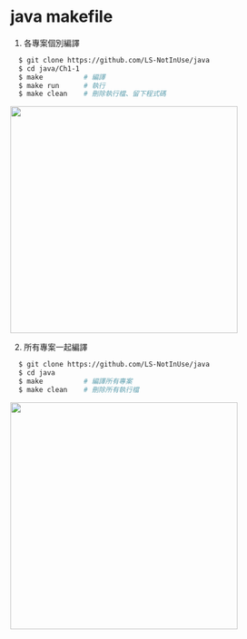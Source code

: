 # java makefile
1. 各專案個別編譯
```bash
  $ git clone https://github.com/LS-NotInUse/java
  $ cd java/Ch1-1
  $ make          # 編譯
  $ make run      # 執行
  $ make clean    # 刪除執行檔、留下程式碼
```
<img src="https://i.imgur.com/yMITGZg.png" width="400"/>  

2. 所有專案一起編譯
```bash
  $ git clone https://github.com/LS-NotInUse/java
  $ cd java
  $ make          # 編譯所有專案
  $ make clean    # 刪除所有執行檔
```
<img src="https://i.imgur.com/K98CEJC.png" width="400"/>  
